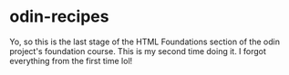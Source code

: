 # odin-recipes

Yo, so this is the last stage of the HTML Foundations section of the odin project's foundation course. This is my second time doing it. I forgot everything from the first time lol!

